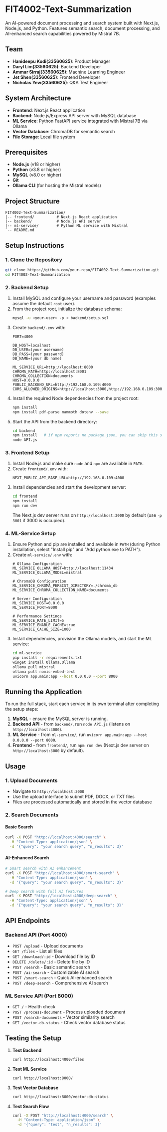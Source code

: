 # FIT4002-Text-Summarization

An AI-powered document processing and search system built with Next.js, Node.js, and Python. Features semantic search, document processing, and AI-enhanced search capabilities powered by Mistral 7B.

## Team
- **Hanideepu Kodi(33560625)**: Product Manager
- **Daryl Lim(33560625)**: Backend Developer
- **Ammar Sirraj(33560625)**: Machine Learning Engineer
- **Jet Shen(33560625)**: Frontend Developer
- **Nicholas Yew(33560625)**: Q&A Test Engineer

## System Architecture

- **Frontend**: Next.js React application
- **Backend**: Node.js/Express API server with MySQL database
- **ML Service**: Python FastAPI service integrated with Mistral 7B via Ollama
- **Vector Database**: ChromaDB for semantic search
- **File Storage**: Local file system

## Prerequisites

- **Node.js** (v18 or higher)
- **Python** (v3.8 or higher)
- **MySQL** (v8.0 or higher)
- **Git**
- **Ollama CLI** (for hosting the Mistral models)

## Project Structure

```
FIT4002-Text-Summarization/
|-- frontend/          # Next.js React application
|-- backend/           # Node.js API server
|-- ml-service/        # Python ML service with Mistral
`-- README.md
```

## Setup Instructions

### 1. Clone the Repository

```bash
git clone https://github.com/your-repo/FIT4002-Text-Summarization.git
cd FIT4002-Text-Summarization
```

### 2. Backend Setup

1. Install MySQL and configure your username and password (examples assume the default `root` user).
2. From the project root, initialize the database schema:
   ```bash
   mysql -u <your-user> -p < backend/setup.sql
   ```
3. Create `backend/.env` with:
   ```env
   PORT=4000

   DB_HOST=localhost
   DB_USER=(your username)
   DB_PASS=(your password)
   DB_NAME=(your db name)

   ML_SERVICE_URL=http://localhost:8000
   CHROMA_PATH=http://localhost:8001
   CHROMA_COLLECTION=documents
   HOST=0.0.0.0
   PUBLIC_BACKEND_URL=http://192.168.0.109:4000
   CORS_ALLOWED_ORIGINS=http://localhost:3000,http://192.168.0.109:3000
   ```
4. Install the required Node dependencies from the project root:
   ```bash
   npm install
   npm install pdf-parse mammoth dotenv --save
   ```
5. Start the API from the backend directory:
   ```bash
   cd backend
   npm install   # if npm reports no package.json, you can skip this step
   node API.js
   ```

### 3. Frontend Setup

1. Install Node.js and make sure `node` and `npm` are available in `PATH`.
2. Create `frontend/.env` with:
   ```env
   NEXT_PUBLIC_API_BASE_URL=http://192.168.0.109:4000
   ```
3. Install dependencies and start the development server:
   ```bash
   cd frontend
   npm install
   npm run dev
   ```
   The Next.js dev server runs on `http://localhost:3000` by default (use `-p 3001` if 3000 is occupied).

### 4. ML-Service Setup

1. Ensure Python and pip are installed and available in `PATH` (during Python installation, select "Install pip" and "Add python.exe to PATH").
2. Create `ml-service/.env` with:
   ```env
   # Ollama Configuration
   ML_SERVICE_OLLAMA_HOST=http://localhost:11434
   ML_SERVICE_OLLAMA_MODEL=mistral

   # ChromaDB Configuration
   ML_SERVICE_CHROMA_PERSIST_DIRECTORY=./chroma_db
   ML_SERVICE_CHROMA_COLLECTION_NAME=documents

   # Server Configuration
   ML_SERVICE_HOST=0.0.0.0
   ML_SERVICE_PORT=8000

   # Performance Settings
   ML_SERVICE_RATE_LIMIT=5
   ML_SERVICE_ENABLE_CACHE=true
   ML_SERVICE_CACHE_SIZE=1000
   ```
3. Install dependencies, provision the Ollama models, and start the ML service:
   ```bash
   cd ml-service
   pip install -r requirements.txt
   winget install Ollama.Ollama
   ollama pull mistral
   ollama pull nomic-embed-text
   uvicorn app.main:app --host 0.0.0.0 --port 8000
   ```

## Running the Application

To run the full stack, start each service in its own terminal after completing the setup steps:

1. **MySQL** - ensure the MySQL server is running.
2. **Backend API** - from `backend/`, run `node API.js` (listens on `http://localhost:4000`).
3. **ML Service** - from `ml-service/`, run `uvicorn app.main:app --host 0.0.0.0 --port 8000`.
4. **Frontend** - from `frontend/`, run `npm run dev` (Next.js dev server on `http://localhost:3000` by default).

## Usage

### 1. Upload Documents

- Navigate to `http://localhost:3000`
- Use the upload interface to submit PDF, DOCX, or TXT files
- Files are processed automatically and stored in the vector database

### 2. Search Documents

#### Basic Search
```bash
curl -X POST "http://localhost:4000/search" \
  -H "Content-Type: application/json" \
  -d '{"query": "your search query", "n_results": 3}'
```

#### AI-Enhanced Search
```bash
# Smart search with AI enhancement
curl -X POST "http://localhost:4000/smart-search" \
  -H "Content-Type: application/json" \
  -d '{"query": "your search query", "n_results": 3}'

# Deep search with full AI features
curl -X POST "http://localhost:4000/deep-search" \
  -H "Content-Type: application/json" \
  -d '{"query": "your search query", "n_results": 3}'
```

## API Endpoints

### Backend API (Port 4000)

- `POST /upload` - Upload documents
- `GET /files` - List all files
- `GET /download/:id` - Download file by ID
- `DELETE /delete/:id` - Delete file by ID
- `POST /search` - Basic semantic search
- `POST /ai-search` - Customizable AI search
- `POST /smart-search` - Quick AI-enhanced search
- `POST /deep-search` - Comprehensive AI search

### ML Service API (Port 8000)

- `GET /` - Health check
- `POST /process-document` - Process uploaded document
- `POST /search-documents` - Vector similarity search
- `GET /vector-db-status` - Check vector database status

## Testing the Setup

1. **Test Backend**
   ```bash
   curl http://localhost:4000/files
   ```
2. **Test ML Service**
   ```bash
   curl http://localhost:8000/
   ```
3. **Test Vector Database**
   ```bash
   curl http://localhost:8000/vector-db-status
   ```
4. **Test Search Flow**
   ```bash
   curl -X POST "http://localhost:4000/search" \
     -H "Content-Type: application/json" \
     -d '{"query": "test", "n_results": 3}'
   ```
